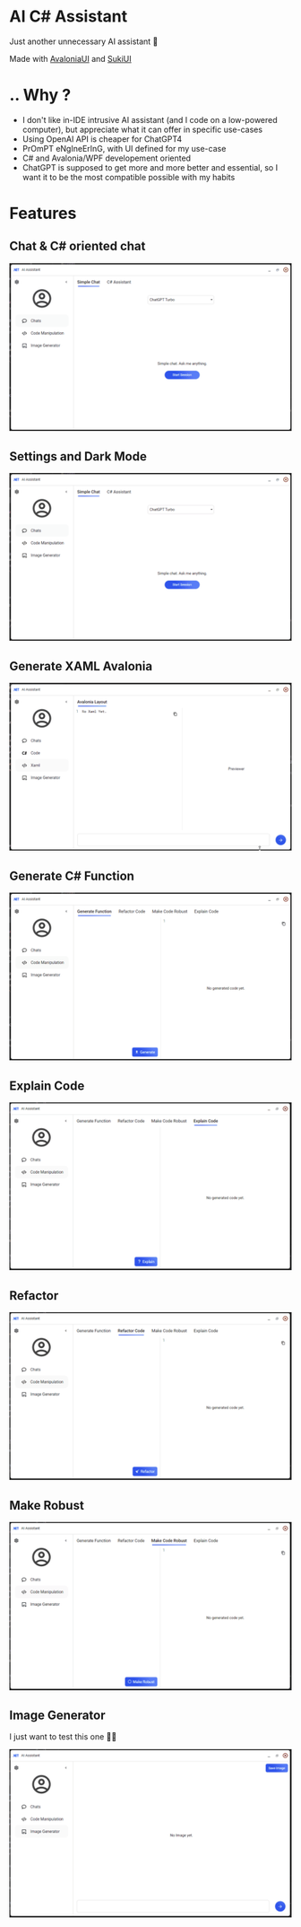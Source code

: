 # AI C# Assistant

Just another unnecessary AI assistant 🚀

Made with [AvaloniaUI](https://github.com/AvaloniaUI/Avalonia) and [SukiUI](https://github.com/kikipoulet/SukiUI)


# .. Why ?

- I don't like in-IDE intrusive AI assistant (and I code on a low-powered computer), but appreciate what it can offer in specific use-cases
- Using OpenAI API is cheaper for ChatGPT4
- PrOmPT eNgIneErInG, with UI defined for my use-case
- C# and Avalonia/WPF developement oriented
- ChatGPT is supposed to get more and more better and essential, so I want it to be the most compatible possible with my habits 

# Features

## Chat & C# oriented chat

<img src="https://raw.githubusercontent.com/kikipoulet/AI_Csharp_Assistant/master/gifs/chatassistant.gif"></img>

## Settings and Dark Mode

<img src="https://raw.githubusercontent.com/kikipoulet/AI_Csharp_Assistant/master/gifs/Settings.gif"></img>

## Generate XAML Avalonia

<img src="https://raw.githubusercontent.com/kikipoulet/AI_Csharp_Assistant/master/gifs/xamlgenerator.gif"></img>

## Generate C# Function

<img src="https://raw.githubusercontent.com/kikipoulet/AI_Csharp_Assistant/master/gifs/generatefunc.gif"></img>

## Explain Code

<img src="https://raw.githubusercontent.com/kikipoulet/AI_Csharp_Assistant/master/gifs/explain.gif"></img>

## Refactor

<img src="https://raw.githubusercontent.com/kikipoulet/AI_Csharp_Assistant/master/gifs/refactor.gif"></img>

## Make Robust

<img src="https://raw.githubusercontent.com/kikipoulet/AI_Csharp_Assistant/master/gifs/robust.gif"></img>

## Image Generator

I just want to test this one 🤷‍♂️

<img src="https://raw.githubusercontent.com/kikipoulet/AI_Csharp_Assistant/master/gifs/imagegenerator.gif"></img>
